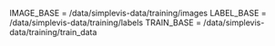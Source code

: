 IMAGE_BASE = /data/simplevis-data/training/images
LABEL_BASE = /data/simplevis-data/training/labels
TRAIN_BASE = /data/simplevis-data/training/train_data